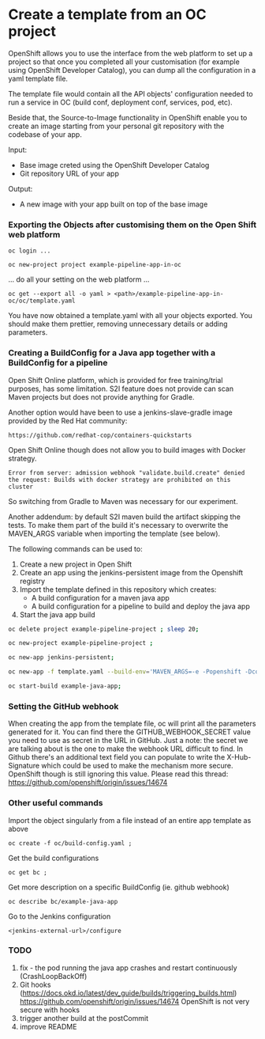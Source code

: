 # Create a template from an OC project  

OpenShift allows you to use the interface from the web platform to set up a project so that 
once you completed all your customisation (for example using OpenShift Developer Catalog),
you can dump all the configuration in a yaml template file.

The template file would contain all the API objects' configuration needed to run a service 
in OC (build conf, deployment conf, services, pod, etc).

Beside that, the Source-to-Image functionality in OpenShift enable you to create an image
starting from your personal git repository with the codebase of your app.

Input: 
- Base image creted using the OpenShift Developer Catalog
- Git repository URL of your app 

Output:
- A new image with your app built on top of the base image

### Exporting the Objects after customising them on the Open Shift web platform

`oc login ...`

`oc new-project project example-pipeline-app-in-oc`

... do all your setting on the web platform ...

`oc get --export all -o yaml > <path>/example-pipeline-app-in-oc/oc/template.yaml`

You have now obtained a template.yaml with all your objects exported. You should 
make them prettier, removing unnecessary details or adding parameters.

### Creating a BuildConfig for a Java app together with a BuildConfig for a pipeline

Open Shift Online platform, which is provided for free training/trial purposes, has 
some limitation. 
S2I feature does not provide can scan Maven projects but does not provide anything for Gradle.

Another option would have been to use a jenkins-slave-gradle image provided by the Red Hat 
community:

`https://github.com/redhat-cop/containers-quickstarts`

Open Shift Online though does not allow you to build images with Docker strategy.

`Error from server: admission webhook "validate.build.create" denied the request: Builds with docker strategy are prohibited on this cluster`

So switching from Gradle to Maven was necessary for our experiment.

Another addendum: by default S2I maven build the artifact skipping the tests.
To make them part of the build it's necessary to overwrite the MAVEN_ARGS variable
when importing the template (see below).

The following commands can be used to:
1. Create a new project in Open Shift
2. Create an app using the jenkins-persistent image from the Openshift registry
3. Import the template defined in this repository which creates:
    * A build configuration for a maven java app
    * A build configuration for a pipeline to build and deploy the java app 
4. Start the java app build
 

```bash
oc delete project example-pipeline-project ; sleep 20;

oc new-project example-pipeline-project ;

oc new-app jenkins-persistent; 

oc new-app -f template.yaml --build-env='MAVEN_ARGS=-e -Popenshift -Dcom.redhat.xpaas.repo.redhatga package';

oc start-build example-java-app;
```

### Setting the GitHub webhook

When creating the app from the template file, oc will print all the parameters
generated for it. You can find there the GITHUB_WEBHOOK_SECRET value you need
to use as secret in the URL in GitHub.
Just a note: the secret we are talking about is the one to make the webhook URL
difficult to find. 
In Github there's an additional text field you can populate to write the
X-Hub-Signature which could be used to make the mechanism more secure.
OpenShift though is still ignoring this value.
Please read this thread: https://github.com/openshift/origin/issues/14674

### Other useful commands

Import the object singularly from a file instead of an entire app template as above

`oc create -f oc/build-config.yaml ;`

Get the build configurations

`oc get bc ;`
    
Get more description on a specific BuildConfig (ie. github webhook)

`oc describe bc/example-java-app`    
    
Go to the Jenkins configuration

`<jenkins-external-url>/configure`


### TODO
1. fix - the pod running the java app crashes and restart continuously (CrashLoopBackOff)
2. Git hooks (https://docs.okd.io/latest/dev_guide/builds/triggering_builds.html)
    https://github.com/openshift/origin/issues/14674 OpenShift is not very secure with hooks
3. trigger another build at the postCommit
2. improve README
